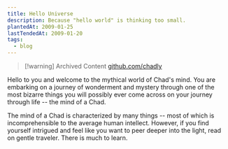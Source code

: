 ```yaml
---
title: Hello Universe
description: Because "hello world" is thinking too small.
plantedAt: 2009-01-25
lastTendedAt: 2009-01-20
tags:
  - blog
---
```

> [!warning] Archived Content
> [github.com/chadly](https://github.com/chadly/chadly.net)

Hello to you and welcome to the mythical world of Chad's mind. You are embarking on a journey of wonderment and mystery through one of the most bizarre things you will possibly ever come across on your journey through life -- the mind of a Chad.

The mind of a Chad is characterized by many things -- most of which is incomprehensible to the average human intellect. However, if you find yourself intrigued and feel like you want to peer deeper into the light, read on gentle traveler. There is much to learn.
